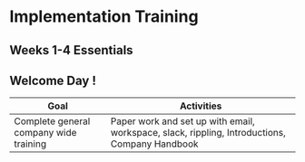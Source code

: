 <h1>Implementation Training</h1>
<h2>Weeks 1-4 Essentials</h2>
<h2>Welcome Day !</h2>

| Goal      | Activities |
| ----------- | ----------- |
| Complete general company wide training      | Paper work and set up with email, workspace, slack, rippling, Introductions, Company Handbook       |
